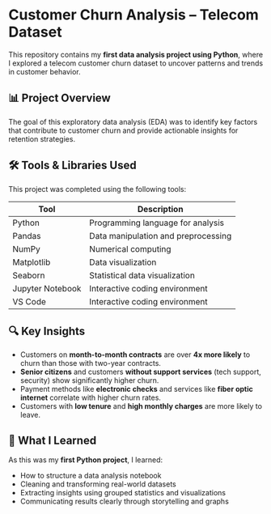 # Customer Churn Analysis – Telecom Dataset

This repository contains my **first data analysis project using Python**, where I explored a telecom customer churn dataset to uncover patterns and trends in customer behavior.

## 📊 Project Overview

The goal of this exploratory data analysis (EDA) was to identify key factors that contribute to customer churn and provide actionable insights for retention strategies.

## 🛠️ Tools & Libraries Used

This project was completed using the following tools:

| Tool              | Description                         |
|-------------------|-------------------------------------|
| Python            | Programming language for analysis   |
| Pandas            | Data manipulation and preprocessing |
| NumPy             | Numerical computing                 |
| Matplotlib        | Data visualization                  |
| Seaborn           | Statistical data visualization      |
| Jupyter Notebook  | Interactive coding environment      |
| VS Code           | Interactive coding environment      |

## 🔍 Key Insights

- Customers on **month-to-month contracts** are over **4x more likely** to churn than those with two-year contracts.
- **Senior citizens** and customers **without support services** (tech support, security) show significantly higher churn.
- Payment methods like **electronic checks** and services like **fiber optic internet** correlate with higher churn rates.
- Customers with **low tenure** and **high monthly charges** are more likely to leave.

## 🧠 What I Learned

As this was my **first Python project**, I learned:
- How to structure a data analysis notebook
- Cleaning and transforming real-world datasets
- Extracting insights using grouped statistics and visualizations
- Communicating results clearly through storytelling and graphs
